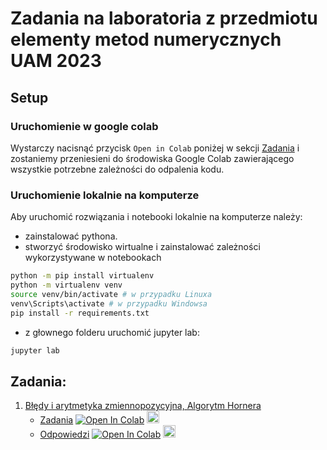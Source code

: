 # Zadania na laboratoria z przedmiotu elementy metod numerycznych UAM 2023

## Setup

### Uruchomienie w google colab
Wystarczy nacisnąć przycisk `Open in Colab` poniżej w sekcji [Zadania](#zadania) i zostaniemy przeniesieni do środowiska Google Colab zawierającego wszystkie potrzebne zależności do odpalenia kodu.

### Uruchomienie lokalnie na komputerze
Aby uruchomić rozwiązania i notebooki lokalnie na komputerze należy:
* zainstalować pythona.
* stworzyć środowisko wirtualne i zainstalować zależności wykorzystywane w notebookach

```bash
python -m pip install virtualenv
python -m virtualenv venv
source venv/bin/activate # w przypadku Linuxa
venv\Scripts\activate # w przypadku Windowsa
pip install -r requirements.txt
```
* z głownego folderu uruchomić jupyter lab:
```bash
jupyter lab
``` 

## Zadania:
1. [Błędy i arytmetyka zmiennopozycyjna, Algorytm Hornera](https://github.com/KsawerySmoczynski/elementy-metod-numerycznych/tree/master/Lab1)
    * [Zadania](https://github.com/KsawerySmoczynski/elementy-metod-numerycznych/blob/master/Lab1/zmlab1_zadania.ipynb) <a target="_blank" href="https://colab.research.google.com/github/KsawerySmoczynski/elementy-metod-numerycznych/blob/master/Lab1/zmlab1_zadania.ipynb">
  <img src="https://colab.research.google.com/assets/colab-badge.svg" alt="Open In Colab"/></a> <a href="https://github.com/KsawerySmoczynski/elementy-metod-numerycznych/blob/master/Lab1/zmlab1_zadania.pdf"> <img src="https://upload.wikimedia.org/wikipedia/commons/thumb/4/42/Adobe_Acrobat_DC_logo_2020.svg/640px-Adobe_Acrobat_DC_logo_2020.svg.png" width=20 /> </a>
    * [Odpowiedzi](https://github.com/KsawerySmoczynski/elementy-metod-numerycznych/blob/master/Lab1/zmlab1_zadania_i_odpowiedzi.ipynb) <a target="_blank" href="https://colab.research.google.com/github/KsawerySmoczynski/elementy-metod-numerycznych/blob/master/Lab1/zmlab1_zadania_i_odpowiedzi.ipynb">
  <img src="https://colab.research.google.com/assets/colab-badge.svg" alt="Open In Colab"/></a> <a href="https://github.com/KsawerySmoczynski/elementy-metod-numerycznych/blob/master/Lab1/zmlab1_zadania_i_odpowiedzi.pdf"> <img src="https://upload.wikimedia.org/wikipedia/commons/thumb/4/42/Adobe_Acrobat_DC_logo_2020.svg/640px-Adobe_Acrobat_DC_logo_2020.svg.png" width=20 /> </a>